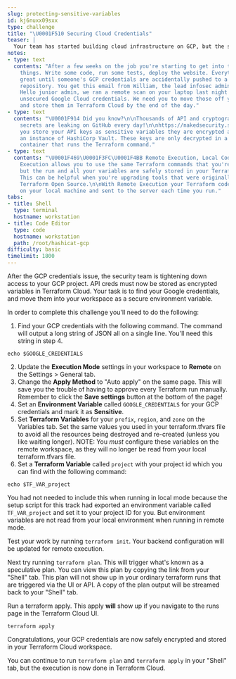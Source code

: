 ```yaml
---
slug: protecting-sensitive-variables
id: kj6nuxx09sxx
type: challenge
title: "\U0001F510 Securing Cloud Credentials"
teaser: |
  Your team has started building cloud infrastructure on GCP, but the security team is concerned about protecting access to everyone's cloud credentials.
notes:
- type: text
  contents: "After a few weeks on the job you're starting to get into the rhythm of
    things. Write some code, run some tests, deploy the website. Everything's going
    great until someone's GCP credentials are accidentally pushed to a public code
    repository. You get this email from William, the lead infosec admin at ACME:\n\n>\U0001F46E\U0001F3FF‍♂️
    Hello junior admin, we ran a remote scan on your laptop last night and found some
    unsecured Google Cloud credentials. We need you to move those off your laptop
    and store them in Terraform Cloud by the end of the day."
- type: text
  contents: "\U0001F914 Did you know?\n\nThousands of API and cryptographic keys and
    secrets are leaking on GitHub every day!\n\nhttps://nakedsecurity.sophos.com/2019/03/25/thousands-of-coders-are-leaving-their-crown-jewels-exposed-on-github/\n\nWhen
    you store your API keys as sensitive variables they are encrypted and stored in
    an instance of HashiCorp Vault. These keys are only decrypted in a trusted, secure
    container that runs the Terraform command."
- type: text
  contents: "\U0001F469\U0001F3FC‍\U0001F4BB Remote Execution, Local Code\n\nRemote
    Execution allows you to use the same Terraform commands that you're familiar with,
    but the run and all your variables are safely stored in your Terraform Cloud workspace.
    This can be helpful when you're upgrading tools that were originally written for
    Terraform Open Source.\n\nWith Remote Execution your Terraform code is still stored
    on your local machine and sent to the server each time you run."
tabs:
- title: Shell
  type: terminal
  hostname: workstation
- title: Code Editor
  type: code
  hostname: workstation
  path: /root/hashicat-gcp
difficulty: basic
timelimit: 1800
---
```

After the GCP credentials issue, the security team is tightening down access to your GCP project. API creds must now be stored as encrypted variables in Terraform Cloud. Your task is to find your Google credentials, and move them into your workspace as a secure environment variable.

In order to complete this challenge you'll need to do the following:

1. Find your GCP credentials with the following command. The command will output a long string of JSON all on a single line. You'll need this string in step 4.

```
echo $GOOGLE_CREDENTIALS
```
2. Update the **Execution Mode** settings in your workspace to **Remote** on the Settings > General tab.
3. Change the **Apply Method** to "Auto apply" on the same page. This will save you the trouble of having to approve every Terraform run manually. Remember to click the **Save settings** button at the bottom of the page!
4. Set an **Environment Variable** called `GOOGLE_CREDENTIALS` for your GCP credentials and mark it as **Sensitive**.
5. Set **Terraform Variables** for your `prefix`, `region`, and `zone` on the Variables tab. Set the same values you used in your terraform.tfvars file to avoid all the resources being destroyed and re-created (unless you like waiting longer). NOTE: You *must* configure these variables on the remote workspace, as they will no longer be read from your local terraform.tfvars file.
6. Set a **Terraform Variable** called `project` with your project id which you can find with the following command:

```
echo $TF_VAR_project
```
You had not needed to include this when running in local mode because the setup script for this track had exported an environment variable called `TF_VAR_project` and set it to your project ID for you. But environment variables are not read from your local environment when running in remote mode.

Test your work by running `terraform init`. Your backend configuration will be updated for remote execution.

Next try running `terraform plan`. This will trigger what's known as a speculative plan. You can view this plan by copying the link from your "Shell" tab. This plan will not show up in your ordinary terraform runs that are triggered via the UI or API. A copy of the plan output will be streamed back to your "Shell" tab.

Run a terraform apply. This apply **will** show up if you navigate to the runs page in the Terraform Cloud UI.

```
terraform apply
```

Congratulations, your GCP credentials are now safely encrypted and stored in your Terraform Cloud workspace.

You can continue to run `terraform plan` and `terraform apply` in your "Shell" tab, but the execution is now done in Terraform Cloud.